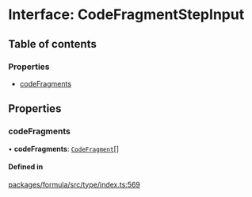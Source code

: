 # Interface: CodeFragmentStepInput

## Table of contents

### Properties

- [codeFragments](CodeFragmentStepInput.md#codefragments)

## Properties

### <a id="codefragments" name="codefragments"></a> codeFragments

• **codeFragments**: [`CodeFragment`](../README.md#codefragment)[]

#### Defined in

[packages/formula/src/type/index.ts:569](https://github.com/mashcard/mashcard/blob/main/packages/formula/src/type/index.ts#L569)
